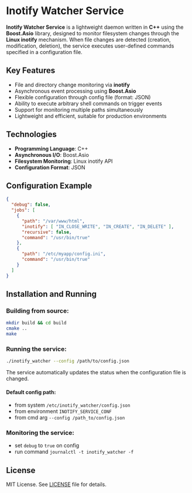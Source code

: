 # Inotify Watcher Service

**Inotify Watcher Service** is a lightweight daemon written in **C++** using the **Boost.Asio** library, designed to monitor filesystem changes through the **Linux inotify** mechanism. When file changes are detected (creation, modification, deletion), the service executes user-defined commands specified in a configuration file.

## Key Features

- File and directory change monitoring via **inotify**
- Asynchronous event processing using **Boost.Asio**
- Flexible configuration through config file (format: JSON)
- Ability to execute arbitrary shell commands on trigger events
- Support for monitoring multiple paths simultaneously
- Lightweight and efficient, suitable for production environments

## Technologies

- **Programming Language**: C++
- **Asynchronous I/O**: Boost.Asio
- **Filesystem Monitoring**: Linux inotify API
- **Configuration Format**: JSON

## Configuration Example

```json
{
  "debug": false,
  "jobs": [
    {
      "path": "/var/www/html",
      "inotify": [ "IN_CLOSE_WRITE", "IN_CREATE", "IN_DELETE" ],
      "recursive": false,
      "command": "/usr/bin/true"
    },
    {
      "path": "/etc/myapp/config.ini",
      "command": "/usr/bin/true"
    }
  ]
}
```

## Installation and Running

### Building from source:

```bash
mkdir build && cd build
cmake ..
make
```

### Running the service:

```bash
./inotify_watcher --config /path/to/config.json
```

The service automatically updates the status when the configuration file is changed.

#### Default config path:
- from system `/etc/inotify_watcher/config.json`
- from environment `INOTIFY_SERVICE_CONF`
- from cmd arg `--config /path_to/config.json`

### Monitoring the service:
- set `debug` to `true` on config
- run command `journalctl -t inotify_watcher -f`

## License

MIT License. See [LICENSE](LICENSE) file for details.

